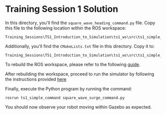 # Training Session 1 Solution

In this directory, you'll find the `square_wave_heading_command.py` file. Copy this file to the following location within the ROS workspace:

```
Training_Sessions\TS1_Introduction_to_Simulation\ts1_ws\src\ts1_simple_command\src
```

Additionally, you'll find the `CMakeLists.txt` file in this directory. Copy it to:

```
Training_Sessions\TS1_Introduction_to_Simulation\ts1_ws\src\ts1_simple_command
```

To rebuild the ROS workspace, please refer to the following [guide](./Training_Sessions/TS1_Introduction_to_Simulation#build-the-project).

After rebuilding the workspace, proceed to run the simulator by following the instructions provided [here](./Training_Sessions/TS1_Introduction_to_Simulation#exercise-1-starting-simulation)

Finally, execute the Python program by running the command:

```
rosrun ts1_simple_command square_wave_surge_command.py
```

You should now observe your robot moving within Gazebo as expected.